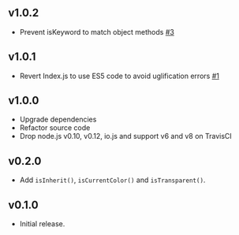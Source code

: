 ## v1.0.2

- Prevent isKeyword to match object methods [#3](https://github.com/morishitter/is-color/pull/3)

## v1.0.1

- Revert Index.js to use ES5 code to avoid uglification errors [#1](https://github.com/morishitter/is-color/pull/1)

## v1.0.0

- Upgrade dependencies
- Refactor source code
- Drop node.js v0.10, v0.12, io.js and support v6 and v8 on TravisCI

## v0.2.0

- Add `isInherit()`, `isCurrentColor()` and  `isTransparent()`.

## v0.1.0

- Initial release.

